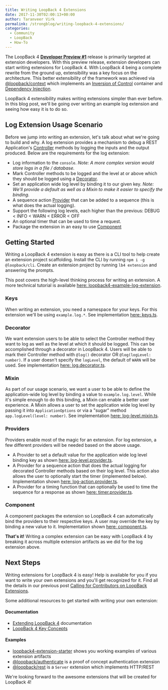 ```yaml
---
title: Writing LoopBack 4 Extensions
date: 2017-11-30T02:00:13+00:00
author: Taranveer Virk
permalink: /strongblog/writing-loopback-4-extensions/
categories:
  - Community
  - LoopBack
  - How-To
---
```


The LoopBack 4 **[Developer Preview #1](https://strongloop.com/strongblog/loopback-4-developer-preview-release)** release is primarily targeted at extension developers. With this preview release, extension developers can start writing extensions for LoopBack 4. With LoopBack 4 being a complete rewrite from the ground up, extensibility was a key focus on the architecture. This better extensibility of the framework was achieved via [@loopback/context](https://github.com/strongloop/loopback-next/tree/master/packages/context) which implements an [Inversion of Control](http://loopback.io/doc/en/lb4/Context.html) container and [Dependency Injection](http://loopback.io/doc/en/lb4/Dependency-injection.html).

LoopBack 4 extensibility makes writing extensions simpler than ever before. In this blog post, we'll be going over writing an example log extension and seeing how easy it is to do so.

<!--more-->

## Log Extension Usage Scenario

Before we jump into writing an extension, let's talk about what we're going to build and why. A log extension provides a mechanism to debug a REST Application's [Controller](http://loopback.io/doc/en/lb4/Controllers.html) methods by logging the inputs and the output produced. Below are the requirements for the log extension:

* Log information to the `console`. *Note: A more complex version would store logs in a file / database.*
* Mark Controller methods to be logged and the level at or above which they should be logged using a [Decorator](http://loopback.io/doc/en/lb4/Decorators.html).
* Set an application wide log level by binding it to our given key. *Note: We'll provide a default as well as a Mixin to make it easier to specify the binding.*
* A sequence action [Provider](http://loopback.io/doc/en/lb4/Creating-components.html#providers) that can be added to a sequence (this is what does the actual logging).
* Support the following log levels, each higher than the previous: DEBUG < INFO < WARN < ERROR < OFF
* An optional timer that can be used to time a request.
* Package the extension in an easy to use [Component](http://loopback.io/doc/en/lb4/Using-components.html)

## Getting Started

Writing a LoopBack 4 extension is easy as there is a CLI tool to help create an extension project scaffolding. Install the CLI by running `npm i -g @loopback/cli`. Create an extension project by running `lb4 extension` and answering the prompts.

This post covers the high-level thinking process for writing an extension. A more technical tutorial is available [here: loopback4-example-log-extension](https://github.com/strongloop/loopback4-example-log-extension).

### Keys

When writing an extension, you need a namespace for your keys. For this extension we'll be using `example.log.*`. See implementation [here: keys.ts](https://github.com/strongloop/loopback4-example-log-extension/blob/master/src/keys.ts).

### Decorator

We want extension users to be able to select the Controller method they want to log as well as the level at which it should be logged. This can be accomplished through a decorator in LoopBack 4. Users will be able to mark their Controller method with `@log()` decorator OR `@log(logLevel: number)`. If a user doesn't specify the `logLevel`, the default of `WARN` will be used. See implementation [here: log.decorator.ts](https://github.com/strongloop/loopback4-example-log-extension/blob/master/src/decorators/log.decorator.ts).

### Mixin

As part of our usage scenario, we want a user to be able to define the application-wide log level by binding a value to `example.log.level`. While it's simple enough to do this binding, a Mixin can enable a better user experience. A Mixin allows a user to set the application wide log level by passing it into `ApplicationOptions` or via a "sugar" method `app.logLevel(level: number)`. See implementation [here: log-level.mixin.ts](https://github.com/strongloop/loopback4-example-log-extension/blob/master/src/mixins/log-level.mixin.ts).

### Providers

Providers enable most of the magic for an extension. For log extension, a few different providers will be needed based on the above usage. 

* A Provider to set a default value for the application wide log level binding key as shown [here: log-level.provider.ts](https://github.com/strongloop/loopback4-example-log-extension/blob/master/src/providers/log-level.provider.ts).
* A Provider for a sequence action that does the actual logging for decorated Controller methods based on their log level. This action also allows the user to optionally start the timer (implemented below). Implementation shown [here: log-action.provider.ts](https://github.com/strongloop/loopback4-example-log-extension/blob/master/src/providers/log-action.provider.ts).
* A Provider for a timing function that can optionally be used to time the sequence for a response as shown [here: timer.provider.ts](https://github.com/strongloop/loopback4-example-log-extension/blob/master/src/providers/timer.provider.ts).

### Component

A component packages the extension so LoopBack 4 can automatically bind the providers to their respective keys. A user may override the key by binding a new value to it. Implementation shown [here: component.ts](https://github.com/strongloop/loopback4-example-log-extension/blob/master/src/component.ts).

**That's it!** Writing a complex extension can be easy with LoopBack 4 by breaking it across multiple extension artifacts as we did for the log extension above.

## Next Steps

Writing extensions for LoopBack 4 is easy! Help is available for you if you want to write your own extensions and you'll get recognized for it. Find all the details in our previous post [Calling for Contributors on LoopBack Extensions](https://strongloop.com/strongblog/calling-contributors-loopback-extensions/).

Some additional resources to get started with writing your own extension:

#### Documentation
- [Extending LoopBack 4](http://loopback.io/doc/en/lb4/Extending-LoopBack-4.html) documentation
- [LoopBack 4 Key Concepts](http://loopback.io/doc/en/lb4/Concepts.html)

#### Examples
- [loopback4-extension-starter](https://github.com/strongloop/loopback4-extension-starter) shows you working examples of various extension artifacts
- [@loopback/authenticate](https://github.com/strongloop/loopback-next/tree/master/packages/authentication) is a proof of concept authentication extension
- [@loopback/rest](https://github.com/strongloop/loopback-next/tree/master/packages/rest) is a `Server` extension which implements HTTP/REST

We're looking forward to the awesome extensions that will be created for LoopBack 4!
